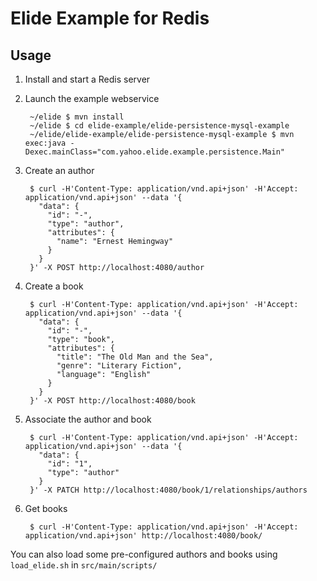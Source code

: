 # Elide Example for Redis

## Usage

1. Install and start a Redis server







4. Launch the example webservice

        ~/elide $ mvn install
        ~/elide $ cd elide-example/elide-persistence-mysql-example
        ~/elide/elide-example/elide-persistence-mysql-example $ mvn exec:java -Dexec.mainClass="com.yahoo.elide.example.persistence.Main"

5. Create an author

        $ curl -H'Content-Type: application/vnd.api+json' -H'Accept: application/vnd.api+json' --data '{
          "data": {
            "id": "-",
            "type": "author",
            "attributes": {
              "name": "Ernest Hemingway"
            }
          }
        }' -X POST http://localhost:4080/author

6. Create a book

        $ curl -H'Content-Type: application/vnd.api+json' -H'Accept: application/vnd.api+json' --data '{
          "data": {
            "id": "-",
            "type": "book",
            "attributes": {
              "title": "The Old Man and the Sea",
              "genre": "Literary Fiction",
              "language": "English"
            }
          }
        }' -X POST http://localhost:4080/book

7. Associate the author and book

        $ curl -H'Content-Type: application/vnd.api+json' -H'Accept: application/vnd.api+json' --data '{
          "data": {
            "id": "1",
            "type": "author"
          }
        }' -X PATCH http://localhost:4080/book/1/relationships/authors

8. Get books

        $ curl -H'Content-Type: application/vnd.api+json' -H'Accept: application/vnd.api+json' http://localhost:4080/book/

You can also load some pre-configured authors and books using `load_elide.sh` in `src/main/scripts/`
